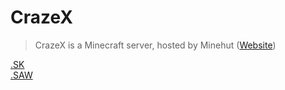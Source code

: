 # CrazeX
> CrazeX is a Minecraft server, hosted by Minehut ([Website](https://minehut.com))

[.SK](https://crazex.ml/sk)  
[.SAW](https://crazex.ml/saw)
